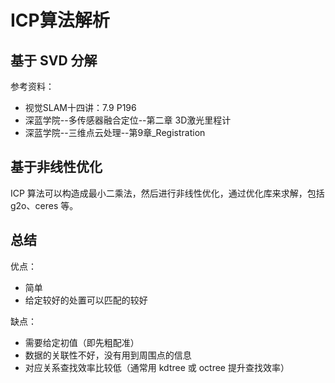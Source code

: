 # ICP算法解析

## 基于 SVD 分解

参考资料：

- 视觉SLAM十四讲：7.9  P196
- 深蓝学院--多传感器融合定位--第二章 3D激光里程计
- 深蓝学院--三维点云处理--第9章_Registration

## 基于非线性优化

ICP 算法可以构造成最小二乘法，然后进行非线性优化，通过优化库来求解，包括 g2o、ceres 等。

## 总结

优点：

- 简单
- 给定较好的处置可以匹配的较好

缺点：

- 需要给定初值（即先粗配准）
- 数据的关联性不好，没有用到周围点的信息
- 对应关系查找效率比较低（通常用 kdtree 或 octree 提升查找效率）